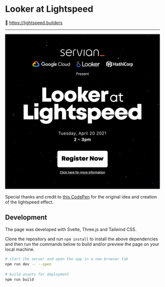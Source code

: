 # Looker at Lightspeed

🔗 https://lightspeed.builders

---

<img src="static/card.jpg" alt="Preview" />

Special thanks and credit to [this CodePen](https://codepen.io/quentin-feret/pen/KKazpBm) for the original idea and
creation of the lightspeed effect.

## Development

The page was developed with Svelte, Three.js and Tailwind CSS.

Clone the repository and run `npm install` to install the above dependencies and then run the commands below to build and/or preview the page on your local machine.

```bash
# start the server and open the app in a new browser tab
npm run dev -- --open

# build assets for deployment
npm run build
```
